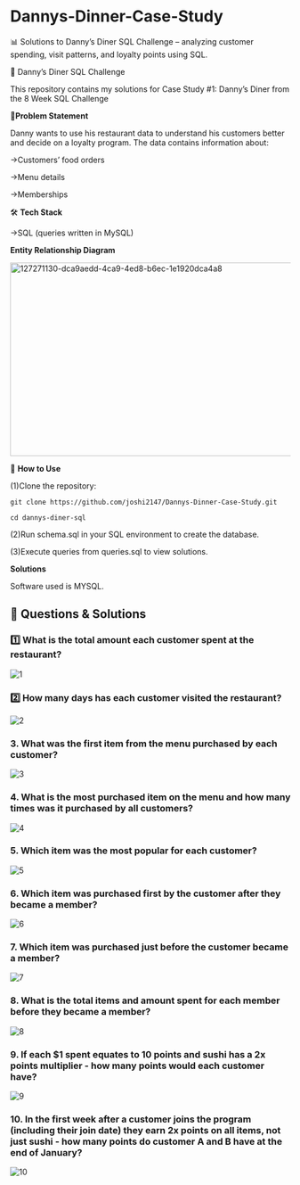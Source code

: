 # Dannys-Dinner-Case-Study
📊 Solutions to Danny’s Diner SQL Challenge – analyzing customer spending, visit patterns, and loyalty points using SQL.

🍜 Danny’s Diner SQL Challenge

This repository contains my solutions for Case Study #1: Danny’s Diner from the 8 Week SQL Challenge


📖**Problem Statement**

Danny wants to use his restaurant data to understand his customers better and decide on a loyalty program. The data contains information about:

->Customers’ food orders

->Menu details

->Memberships


🛠️ **Tech Stack**

 ->SQL (queries written in MySQL)



**Entity Relationship Diagram**

<img width="715" height="347" alt="127271130-dca9aedd-4ca9-4ed8-b6ec-1e1920dca4a8" src="https://github.com/user-attachments/assets/f3b0964a-a92e-4f79-896a-30f93a5e519d" />


🚀 **How to Use**

(1)Clone the repository:

    git clone https://github.com/joshi2147/Dannys-Dinner-Case-Study.git
    
    cd dannys-diner-sql

(2)Run schema.sql in your SQL environment to create the database.

(3)Execute queries from queries.sql to view solutions.


**Solutions**

Software used is MYSQL.



## 📝 Questions & Solutions  

### **1️⃣ What is the total amount each customer spent at the restaurant?**  

![1](https://github.com/user-attachments/assets/81b6fb77-8689-4ccd-bb34-890cb8146107)


### **2️⃣ How many days has each customer visited the restaurant?**

![2](https://github.com/user-attachments/assets/a0357510-5e47-427a-88d8-7ac3737aad63)


### **3. What was the first item from the menu purchased by each customer?**

![3](https://github.com/user-attachments/assets/059e69cb-be5e-424d-9c59-224d0cafa3a0)


### **4. What is the most purchased item on the menu and how many times was it purchased by all customers?**

![4](https://github.com/user-attachments/assets/83d331b1-d6ae-4daa-a4ff-897c812aeb3e)


### **5. Which item was the most popular for each customer?**

![5](https://github.com/user-attachments/assets/8b3c18ef-58d5-460a-bcde-c8912363c705)


### **6. Which item was purchased first by the customer after they became a member?**

![6](https://github.com/user-attachments/assets/08dfd7b0-88d7-43b0-b7cc-b860d07ad6ac)


### **7. Which item was purchased just before the customer became a member?**

![7](https://github.com/user-attachments/assets/f40bd349-db0d-497e-86b6-b7b6c56a87ba)


### **8. What is the total items and amount spent for each member before they became a member?**

![8](https://github.com/user-attachments/assets/491690d3-f0d8-4b76-9404-ee7b24395baa)


### **9.  If each $1 spent equates to 10 points and sushi has a 2x points multiplier - how many points would each customer have?**

![9](https://github.com/user-attachments/assets/9c820059-e4b4-4fd4-a668-3bf45dc2570d)


### **10. In the first week after a customer joins the program (including their join date) they earn 2x points on all items, not just sushi - how many points do customer A and B have at the end of January?**

![10](https://github.com/user-attachments/assets/843c15c7-9849-48b7-9a7e-8a55f0a6316c)
